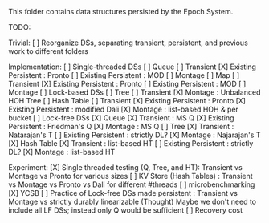 This folder contains data structures persisted by the Epoch System.

TODO:

Trivial:
    [ ] Reorganize DSs, separating transient, persistent, and previous work to different folders

Implementation:
    [ ] Single-threaded DSs
        [ ] Queue
            [ ] Transient
            [X] Existing Persistent : Pronto
            [ ] Existing Persistent : MOD
            [ ] Montage
        [ ] Map
            [ ] Transient
            [X] Existing Persistent : Pronto
            [ ] Existing Persistent : MOD
            [ ] Montage
    [ ] Lock-based DSs
        [ ] Tree
            [ ] Transient
            [X] Montage : Unbalanced HOH Tree
        [ ] Hash Table
            [ ] Transient
            [X] Existing Persistent : Pronto
            [X] Existing Persistent : modified Dali
            [X] Montage : list-based HOH & per bucket
    [ ] Lock-free DSs
        [X] Queue
            [X] Transient : MS Q
            [X] Existing Persistent : Friedman's Q
            [X] Montage : MS Q
        [ ] Tree
            [X] Transient : Natarajan's T
            [ ] Existing Persistent : strictly DL?
            [X] Montage : Najarajan's T
        [X] Hash Table
            [X] Transient : list-based HT
            [ ] Existing Persistent : strictly DL?
            [X] Montage : list-based HT

Experiment:
    [X] Single threaded testing (Q, Tree, and HT): Transient vs Montage vs Pronto for various sizes
    [ ] KV Store (Hash Tables) : Transient vs Montage vs Pronto vs Dali for different #threads
        [ ] microbenchmarking 
        [X] YCSB
    [ ] Practice of Lock-free DSs made persistent : Transient vs Montage vs strictly durably linearizable
        (Thought) Maybe we don't need to include all LF DSs; instead only Q would be sufficient
    [ ] Recovery cost